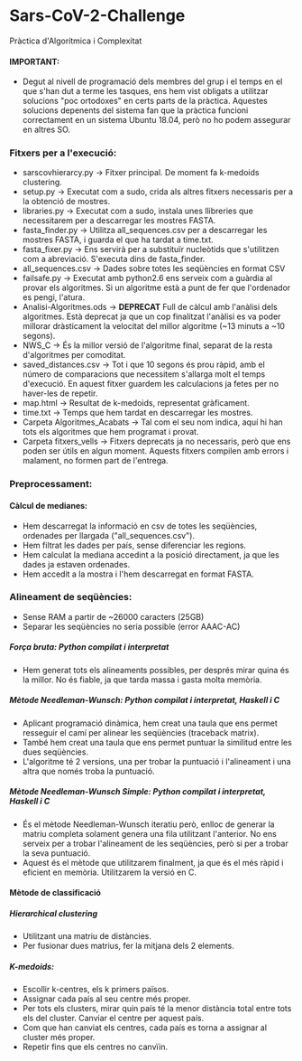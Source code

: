 # Sars-CoV-2-Challenge
Pràctica d'Algorítmica i Complexitat  
#### IMPORTANT:
- Degut al nivell de programació dels membres del grup i el temps en el que s'han dut a terme les tasques, ens hem vist obligats a utilitzar solucions "poc ortodoxes" en certs parts de la pràctica. Aquestes solucions depenents del sistema fan que la pràctica funcioni correctament en un sistema Ubuntu 18.04, però no ho podem assegurar en altres SO.
### Fitxers per a l'execució:
- sarscovhierarcy.py <directory> -> Fitxer principal. De moment fa k-medoids clustering.
- setup.py <ruta all_sequences.csv> -> Executat com a sudo, crida als altres fitxers necessaris per a la obtenció de mostres.
- libraries.py -> Executat com a sudo, instala unes llibreries que necessitarem per a descarregar les mostres FASTA.
- fasta_finder.py -> Utilitza all_sequences.csv per a descarregar les mostres FASTA, i guarda el que ha tardat a time.txt.
- fasta_fixer.py -> Ens servirà per a substituïr nucleòtids que s'utilitzen com a abreviació. S'executa dins de fasta_finder.
- all_sequences.csv -> Dades sobre totes les seqüències en format CSV
- failsafe.py -> Executat amb python2.6 ens serveix com a guàrdia al provar els algoritmes. Si un algoritme està a punt de fer que l'ordenador es pengi, l'atura.
- Analisi-Algoritmes.ods -> **DEPRECAT** Full de càlcul amb l'anàlisi dels algoritmes. Està deprecat ja que un cop finalitzat l'anàlisi es va poder millorar dràsticament la velocitat del millor algoritme (~13 minuts a ~10 segons).
- NWS_C -> És la millor versió de l'algoritme final, separat de la resta d'algoritmes per comoditat.
- saved_distances.csv -> Tot i que 10 segons és prou ràpid, amb el número de comparacions que necessitem s'allarga molt el temps d'execució. En aquest fitxer guardem les calculacions ja fetes per no haver-les de repetir.
- map.html -> Resultat de k-medoids, representat gràficament.
- time.txt -> Temps que hem tardat en descarregar les mostres.
- Carpeta Algoritmes_Acabats -> Tal com el seu nom indica, aquí hi han tots els algoritmes que hem programat i provat.
- Carpeta fitxers_vells -> Fitxers deprecats ja no necessaris, però que ens poden ser útils en algun moment. Aquests fitxers compilen amb errors i malament, no formen part de l'entrega.
### Preprocessament:
#### Càlcul de medianes:
- Hem descarregat la informació en csv de totes les seqüències, ordenades per llargada ("all_sequences.csv").
- Hem filtrat les dades per país, sense diferenciar les regions.
- Hem calculat la mediana accedint a la posició directament, ja que les dades ja estaven ordenades.  
- Hem accedit a la mostra i l'hem descarregat en format FASTA.
### Alineament de seqüències:
- Sense RAM a partir de ~26000 caracters (25GB)
- Separar les seqüències no seria possible (error AAAC-AC)
##### Força bruta: Python compilat i interpretat
- Hem generat tots els alineaments possibles, per després mirar quina és la millor. No és fiable, ja que tarda massa i gasta molta memòria.
##### Mètode Needleman-Wunsch: Python compilat i interpretat, Haskell i C
- Aplicant programació dinàmica, hem creat una taula que ens permet resseguir el camí per alinear les seqüències (traceback matrix).
- També hem creat una taula que ens permet puntuar la similitud entre les dues seqüències.
- L'algoritme té 2 versions, una per trobar la puntuació i l'alineament i una altra que només troba la puntuació.
##### Mètode Needleman-Wunsch Simple: Python compilat i interpretat, Haskell i C
- És el mètode Needleman-Wunsch iteratiu però, enlloc de generar la matriu completa solament genera una fila utilitzant l'anterior. No ens serveix per a trobar l'alineament de les seqüències, però si per a trobar la seva puntuació.
- Aquest és el mètode que utilitzarem finalment, ja que és el més ràpid i eficient en memòria. Utilitzarem la versió en C.
#### Mètode de classificació
##### Hierarchical clustering
- Utilitzant una matriu de distàncies.
- Per fusionar dues matrius, fer la mitjana dels 2 elements.
##### K-medoids:
- Escollir k-centres, els k primers països.
- Assignar cada país al seu centre més proper.
- Per tots els clusters, mirar quin país té la menor distància total entre tots els del cluster. Canviar el centre per aquest país.
- Com que han canviat els centres, cada país es torna a assignar al cluster més proper.
- Repetir fins que els centres no canvïin.
